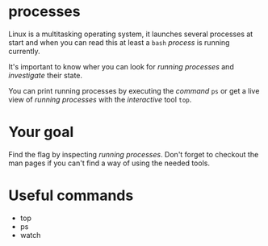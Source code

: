 # processes

Linux is a multitasking operating system, it launches several processes at start and when you can read this at least a `bash` *process* is running currently. 

It's important to know wher you can look for *running processes* and *investigate* their state.

You can print running processes by executing the *command* `ps` or get a live view of *running processes* with the *interactive* tool `top`.


# Your goal
Find the flag by inspecting *running processes*.
Don't forget to checkout the man pages if you can't find a way of using the needed tools.

# Useful commands
- top
- ps
- watch

